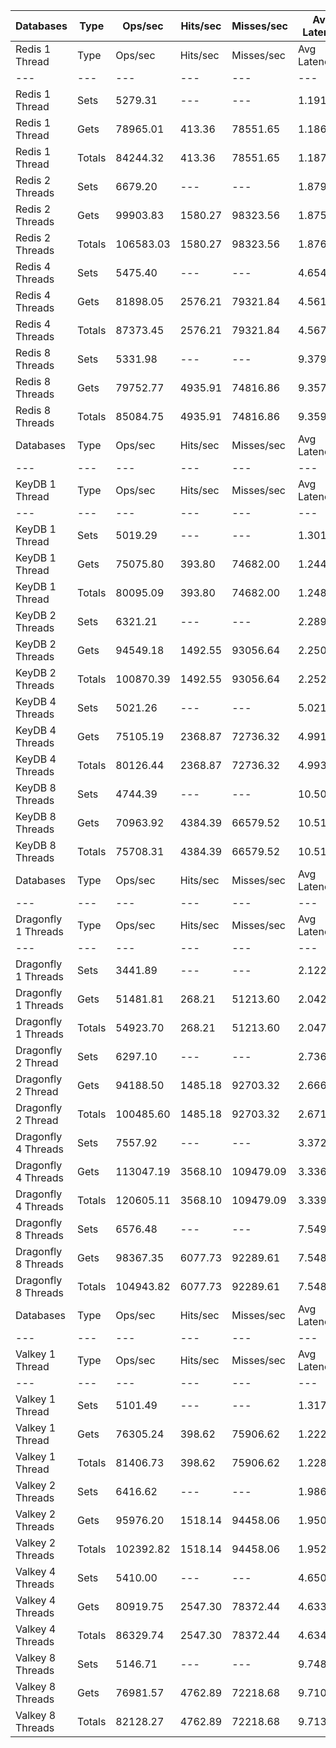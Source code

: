 | Databases | Type | Ops/sec | Hits/sec | Misses/sec | Avg Latency | p50 Latency | p99 Latency | p99.9 Latency | KB/sec |
| --- | --- | --- | --- | --- | --- | --- | --- | --- | --- |
| Redis 1 Thread | Type | Ops/sec | Hits/sec | Misses/sec | Avg Latency | p50 Latency | p99 Latency | p99.9 Latency | KB/sec |
| --- | --- | --- | --- | --- | --- | --- | --- | --- | --- |
Redis 1 Thread | Sets | 5279.31 | --- | --- | 1.19122 | 1.11100 | 2.19100 | 5.79100 | 2886.29 |
Redis 1 Thread | Gets | 78965.01 | 413.36 | 78551.65 | 1.18673 | 1.10300 | 2.09500 | 4.63900 | 3280.22 |
Redis 1 Thread | Totals | 84244.32 | 413.36 | 78551.65 | 1.18701 | 1.10300 | 2.09500 | 4.70300 | 6166.52 |
Redis 2 Threads | Sets | 6679.20 | --- | --- | 1.87956 | 1.77500 | 3.29500 | 8.51100 | 3651.65 |
Redis 2 Threads | Gets | 99903.83 | 1580.27 | 98323.56 | 1.87576 | 1.76700 | 3.31100 | 9.40700 | 4681.78 |
Redis 2 Threads | Totals | 106583.03 | 1580.27 | 98323.56 | 1.87600 | 1.76700 | 3.31100 | 9.40700 | 8333.43 |
Redis 4 Threads | Sets | 5475.40 | --- | --- | 4.65402 | 4.51100 | 9.21500 | 42.49500 | 2993.51 |
Redis 4 Threads | Gets | 81898.05 | 2576.21 | 79321.84 | 4.56150 | 4.51100 | 9.02300 | 14.97500 | 4482.11 |
Redis 4 Threads | Totals | 87373.45 | 2576.21 | 79321.84 | 4.56730 | 4.51100 | 9.02300 | 15.29500 | 7475.63 |
Redis 8 Threads | Sets | 5331.98 | --- | --- | 9.37966 | 9.15100 | 19.45500 | 41.72700 | 2915.10 |
Redis 8 Threads | Gets | 79752.77 | 4935.91 | 74816.86 | 9.35786 | 9.15100 | 19.45500 | 42.23900 | 5585.41 |
Redis 8 Threads | Totals | 85084.75 | 4935.91 | 74816.86 | 9.35923 | 9.15100 | 19.45500 | 42.23900 | 8500.51 |
| Databases | Type | Ops/sec | Hits/sec | Misses/sec | Avg Latency | p50 Latency | p99 Latency | p99.9 Latency | KB/sec |
| --- | --- | --- | --- | --- | --- | --- | --- | --- | --- |
| KeyDB 1 Thread | Type | Ops/sec | Hits/sec | Misses/sec | Avg Latency | p50 Latency | p99 Latency | p99.9 Latency | KB/sec |
| --- | --- | --- | --- | --- | --- | --- | --- | --- | --- |
KeyDB 1 Thread | Sets | 5019.29 | --- | --- | 1.30165 | 1.32700 | 2.31900 | 11.51900 | 2744.14 |
KeyDB 1 Thread | Gets | 75075.80 | 393.80 | 74682.00 | 1.24491 | 1.31900 | 2.23900 | 4.73500 | 3119.07 |
KeyDB 1 Thread | Totals | 80095.09 | 393.80 | 74682.00 | 1.24846 | 1.31900 | 2.23900 | 6.01500 | 5863.20 |
KeyDB 2 Threads | Sets | 6321.21 | --- | --- | 2.28988 | 2.15900 | 4.51100 | 9.27900 | 3455.93 |
KeyDB 2 Threads | Gets | 94549.18 | 1492.55 | 93056.64 | 2.25040 | 2.14300 | 4.38300 | 10.36700 | 4429.32 |
KeyDB 2 Threads | Totals | 100870.39 | 1492.55 | 93056.64 | 2.25287 | 2.14300 | 4.38300 | 10.30300 | 7885.25 |
KeyDB 4 Threads | Sets | 5021.26 | --- | --- | 5.02184 | 4.86300 | 10.30300 | 15.55100 | 2745.22 |
KeyDB 4 Threads | Gets | 75105.19 | 2368.87 | 72736.32 | 4.99119 | 4.86300 | 10.04700 | 15.87100 | 4113.54 |
KeyDB 4 Threads | Totals | 80126.44 | 2368.87 | 72736.32 | 4.99311 | 4.86300 | 10.11100 | 15.87100 | 6858.77 |
KeyDB 8 Threads | Sets | 4744.39 | --- | --- | 10.50511 | 10.17500 | 23.03900 | 45.56700 | 2593.85 |
KeyDB 8 Threads | Gets | 70963.92 | 4384.39 | 66579.52 | 10.51727 | 10.17500 | 23.42300 | 46.59100 | 4966.08 |
KeyDB 8 Threads | Totals | 75708.31 | 4384.39 | 66579.52 | 10.51651 | 10.17500 | 23.42300 | 46.33500 | 7559.93 |
| Databases | Type | Ops/sec | Hits/sec | Misses/sec | Avg Latency | p50 Latency | p99 Latency | p99.9 Latency | KB/sec |
| --- | --- | --- | --- | --- | --- | --- | --- | --- | --- |
| Dragonfly 1 Threads | Type | Ops/sec | Hits/sec | Misses/sec | Avg Latency | p50 Latency | p99 Latency | p99.9 Latency | KB/sec |
| --- | --- | --- | --- | --- | --- | --- | --- | --- | --- |
Dragonfly 1 Threads | Sets | 3441.89 | --- | --- | 2.12202 | 1.81500 | 4.63900 | 21.75900 | 1881.74 |
Dragonfly 1 Threads | Gets | 51481.81 | 268.21 | 51213.60 | 2.04205 | 1.81500 | 4.47900 | 7.61500 | 2137.92 |
Dragonfly 1 Threads | Totals | 54923.70 | 268.21 | 51213.60 | 2.04707 | 1.81500 | 4.47900 | 8.63900 | 4019.66 |
Dragonfly 2 Thread | Sets | 6297.10 | --- | --- | 2.73654 | 2.62300 | 8.38300 | 22.91100 | 3442.75 |
Dragonfly 2 Thread | Gets | 94188.50 | 1485.18 | 92703.32 | 2.66675 | 2.62300 | 7.48700 | 13.88700 | 4411.58 |
Dragonfly 2 Thread | Totals | 100485.60 | 1485.18 | 92703.32 | 2.67112 | 2.62300 | 7.51900 | 14.65500 | 7854.33 |
Dragonfly 4 Threads | Sets | 7557.92 | --- | --- | 3.37247 | 3.51900 | 8.51100 | 15.99900 | 4132.07 |
Dragonfly 4 Threads | Gets | 113047.19 | 3568.10 | 109479.09 | 3.33676 | 3.51900 | 7.99900 | 16.51100 | 6192.91 |
Dragonfly 4 Threads | Totals | 120605.11 | 3568.10 | 109479.09 | 3.33900 | 3.51900 | 8.03100 | 16.51100 | 10324.98 |
Dragonfly 8 Threads | Sets | 6576.48 | --- | --- | 7.54992 | 7.00700 | 26.11100 | 58.87900 | 3595.50 |
Dragonfly 8 Threads | Gets | 98367.35 | 6077.73 | 92289.61 | 7.54815 | 6.97500 | 26.11100 | 59.39100 | 6883.91 |
Dragonfly 8 Threads | Totals | 104943.82 | 6077.73 | 92289.61 | 7.54826 | 6.97500 | 26.11100 | 59.39100 | 10479.41 |
| Databases | Type | Ops/sec | Hits/sec | Misses/sec | Avg Latency | p50 Latency | p99 Latency | p99.9 Latency | KB/sec |
| --- | --- | --- | --- | --- | --- | --- | --- | --- | --- |
| Valkey 1 Thread | Type | Ops/sec | Hits/sec | Misses/sec | Avg Latency | p50 Latency | p99 Latency | p99.9 Latency | KB/sec |
| --- | --- | --- | --- | --- | --- | --- | --- | --- | --- |
Valkey 1 Thread | Sets | 5101.49 | --- | --- | 1.31710 | 1.10300 | 2.43100 | 18.68700 | 2789.07 |
Valkey 1 Thread | Gets | 76305.24 | 398.62 | 75906.62 | 1.22243 | 1.09500 | 2.31900 | 5.08700 | 3169.33 |
Valkey 1 Thread | Totals | 81406.73 | 398.62 | 75906.62 | 1.22836 | 1.09500 | 2.31900 | 6.33500 | 5958.40 |
Valkey 2 Threads | Sets | 6416.62 | --- | --- | 1.98638 | 1.79900 | 5.21500 | 11.96700 | 3508.09 |
Valkey 2 Threads | Gets | 95976.20 | 1518.14 | 94458.06 | 1.95036 | 1.79900 | 4.44700 | 9.59900 | 4497.72 |
Valkey 2 Threads | Totals | 102392.82 | 1518.14 | 94458.06 | 1.95262 | 1.79900 | 4.47900 | 9.91900 | 8005.81 |
Valkey 4 Threads | Sets | 5410.00 | --- | --- | 4.65007 | 4.60700 | 9.08700 | 14.14300 | 2957.75 |
Valkey 4 Threads | Gets | 80919.75 | 2547.30 | 78372.44 | 4.63341 | 4.57500 | 9.08700 | 14.46300 | 4429.51 |
Valkey 4 Threads | Totals | 86329.74 | 2547.30 | 78372.44 | 4.63445 | 4.57500 | 9.08700 | 14.46300 | 7387.27 |
Valkey 8 Threads | Sets | 5146.71 | --- | --- | 9.74874 | 9.47100 | 20.73500 | 43.26300 | 2813.81 |
Valkey 8 Threads | Gets | 76981.57 | 4762.89 | 72218.68 | 9.71069 | 9.40700 | 20.60700 | 42.23900 | 5390.57 |
Valkey 8 Threads | Totals | 82128.27 | 4762.89 | 72218.68 | 9.71307 | 9.40700 | 20.60700 | 42.23900 | 8204.38 |
